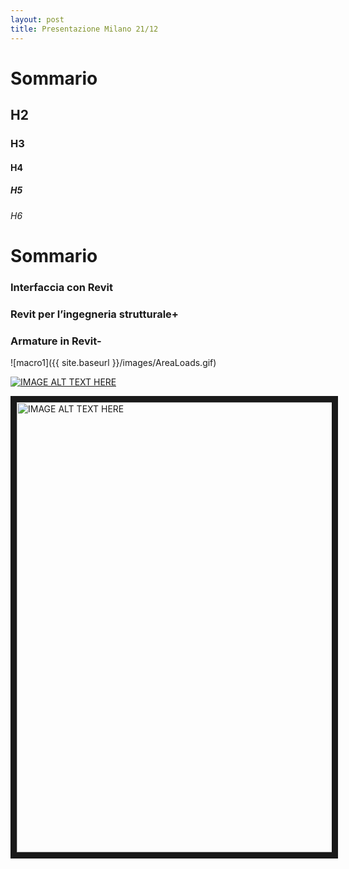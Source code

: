 ```yaml
---
layout: post
title: Presentazione Milano 21/12
---
```

# Sommario
## H2
### H3
#### H4
##### H5
###### H6

# Sommario

### Interfaccia con Revit
### Revit per l’ingegneria strutturale+
### Armature in Revit-


![macro1]({{ site.baseurl }}/images/AreaLoads.gif)

[![IMAGE ALT TEXT HERE](http://img.youtube.com/vi/5oWWmZVL6R0/0.jpg)](http://www.youtube.com/watch?v=5oWWmZVL6R0)

<a href="https://www.youtube.com/watch?v=5oWWmZVL6R0" target="_self"><img src="http://img.youtube.com/vi/5oWWmZVL6R0/0.jpg" 
alt="IMAGE ALT TEXT HERE" width="1152" height="720" border="10" /></a>
